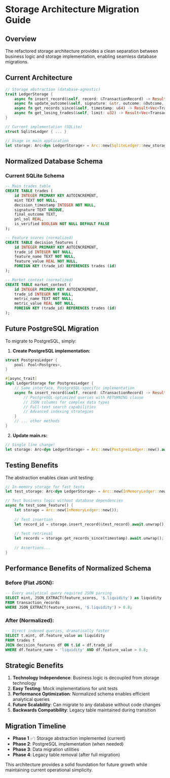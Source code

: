# Storage Architecture Migration Guide

## Overview

The refactored storage architecture provides a clean separation between business logic and storage implementation, enabling seamless database migrations.

## Current Architecture

```rust
// Storage abstraction (database-agnostic)
trait LedgerStorage {
    async fn insert_record(&self, record: &TransactionRecord) -> Result<i64>;
    async fn update_outcome(&self, signature: &str, outcome: &Outcome, ...) -> Result<()>;
    async fn get_records_since(&self, timestamp: u64) -> Result<Vec<TransactionRecord>>;
    async fn get_losing_trades(&self, limit: u32) -> Result<Vec<TransactionRecord>>;
}

// Current implementation (SQLite)
struct SqliteLedger { ... }

// Usage in main application
let storage: Arc<dyn LedgerStorage> = Arc::new(SqliteLedger::new_storage_only().await?);
```

## Normalized Database Schema

### Current SQLite Schema

```sql
-- Main trades table
CREATE TABLE trades (
    id INTEGER PRIMARY KEY AUTOINCREMENT,
    mint TEXT NOT NULL,
    decision_timestamp INTEGER NOT NULL,
    signature TEXT UNIQUE,
    final_outcome TEXT,
    pnl_sol REAL,
    is_verified BOOLEAN NOT NULL DEFAULT FALSE
);

-- Feature scores (normalized)
CREATE TABLE decision_features (
    id INTEGER PRIMARY KEY AUTOINCREMENT,
    trade_id INTEGER NOT NULL,
    feature_name TEXT NOT NULL,
    feature_value REAL NOT NULL,
    FOREIGN KEY (trade_id) REFERENCES trades (id)
);

-- Market context (normalized)
CREATE TABLE market_context (
    id INTEGER PRIMARY KEY AUTOINCREMENT,
    trade_id INTEGER NOT NULL,
    metric_name TEXT NOT NULL,
    metric_value REAL NOT NULL,
    FOREIGN KEY (trade_id) REFERENCES trades (id)
);
```

## Future PostgreSQL Migration

To migrate to PostgreSQL, simply:

1. **Create PostgreSQL implementation:**

```rust
struct PostgresLedger {
    pool: Pool<Postgres>,
}

#[async_trait]
impl LedgerStorage for PostgresLedger {
    // Same interface, PostgreSQL-specific implementation
    async fn insert_record(&self, record: &TransactionRecord) -> Result<i64> {
        // PostgreSQL-optimized queries with RETURNING clause
        // JSON columns for complex data types
        // Full-text search capabilities
        // Advanced indexing strategies
    }
    // ... other methods
}
```

2. **Update main.rs:**

```rust
// Single line change!
let storage: Arc<dyn LedgerStorage> = Arc::new(PostgresLedger::new().await?);
```

## Testing Benefits

The abstraction enables clean unit testing:

```rust
// In-memory storage for fast tests
let test_storage: Arc<dyn LedgerStorage> = Arc::new(InMemoryLedger::new());

// Test business logic without database dependencies
async fn test_some_feature() {
    let storage = Arc::new(InMemoryLedger::new());
    
    // Test insertion
    let record_id = storage.insert_record(&test_record).await.unwrap();
    
    // Test retrieval
    let records = storage.get_records_since(timestamp).await.unwrap();
    
    // Assertions...
}
```

## Performance Benefits of Normalized Schema

### Before (Flat JSON):
```sql
-- Every analytical query required JSON parsing
SELECT mint, JSON_EXTRACT(feature_scores, '$.liquidity') as liquidity
FROM transaction_records 
WHERE JSON_EXTRACT(feature_scores, '$.liquidity') > 0.8;
```

### After (Normalized):
```sql
-- Direct indexed queries, dramatically faster
SELECT t.mint, df.feature_value as liquidity
FROM trades t
JOIN decision_features df ON t.id = df.trade_id
WHERE df.feature_name = 'liquidity' AND df.feature_value > 0.8;
```

## Strategic Benefits

1. **Technology Independence**: Business logic is decoupled from storage technology
2. **Easy Testing**: Mock implementations for unit tests
3. **Performance Optimization**: Normalized schema enables efficient analytical queries
4. **Future Scalability**: Can migrate to any database without code changes
5. **Backwards Compatibility**: Legacy table maintained during transition

## Migration Timeline

- **Phase 1** ✅: Storage abstraction implemented (current)
- **Phase 2**: PostgreSQL implementation (when needed)
- **Phase 3**: Data migration utilities
- **Phase 4**: Legacy table removal (after full migration)

This architecture provides a solid foundation for future growth while maintaining current operational simplicity.